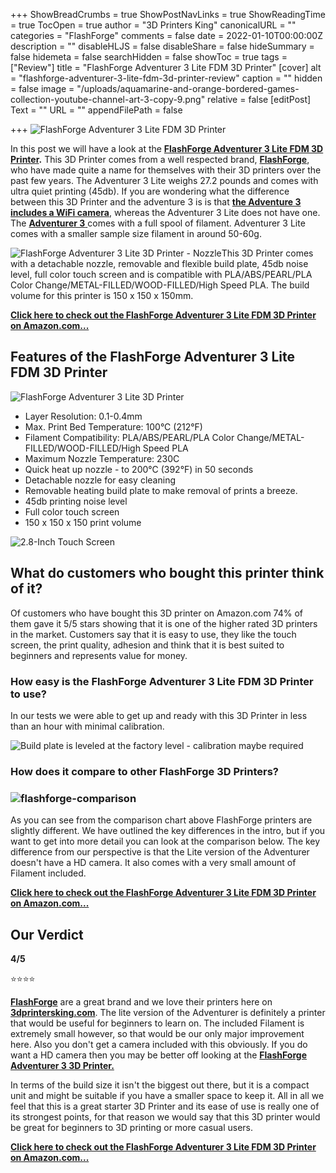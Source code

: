 +++
ShowBreadCrumbs = true
ShowPostNavLinks = true
ShowReadingTime = true
TocOpen = true
author = "3D Printers King"
canonicalURL = ""
categories = "FlashForge"
comments = false
date = 2022-01-10T00:00:00Z
description = ""
disableHLJS = false
disableShare = false
hideSummary = false
hidemeta = false
searchHidden = false
showToc = true
tags = ["Review"]
title = "FlashForge Adventurer 3 Lite FDM 3D Printer"
[cover]
alt = "flashforge-adventurer-3-lite-fdm-3d-printer-review"
caption = ""
hidden = false
image = "/uploads/aquamarine-and-orange-bordered-games-collection-youtube-channel-art-3-copy-9.png"
relative = false
[editPost]
Text = ""
URL = ""
appendFilePath = false

+++
![FlashForge Adventurer 3 Lite FDM 3D Printer](https://images-na.ssl-images-amazon.com/images/I/51kWqP8ROvL._AC_UL604_SR604,400_.jpg "FlashForge Adventurer 3 Lite FDM 3D Printer")

In this post we will have a look at the [**FlashForge Adventurer 3 Lite FDM 3D Printer**](https://www.amazon.com/FlashForge-Adventurer-Lite-FDM-Printer/dp/B07TYRGWSQ?keywords=flashforge%2Badventurer%2B3%2Blite%2Bfdm%2B3d%2Bprinter&qid=1641847684&sprefix=flashforge%2Badventurer%2B3%2Blite%2Caps%2C152&sr=8-1-spons&spLa=ZW5jcnlwdGVkUXVhbGlmaWVyPUEyMUdQMzk2MFRZM082JmVuY3J5cHRlZElkPUEwMzc1ODE0MTJPWjdZUjM3SDY3RyZlbmNyeXB0ZWRBZElkPUEwNjM1ODE2OVk0SlFOR0JZTk1DJndpZGdldE5hbWU9c3BfYXRmJmFjdGlvbj1jbGlja1JlZGlyZWN0JmRvTm90TG9nQ2xpY2s9dHJ1ZQ&th=1&linkCode=ll1&tag=crosguy-20&linkId=63efd2b3d587b8ede449a39ed3ac7617&language=en_US&ref_=as_li_ss_tl)**.**  This 3D Printer comes from a well respected brand, [**FlashForge**](/category/flashforge), who have made quite a name for themselves with their 3D printers over the past few years.  The Adventurer 3 Lite weighs 27.2 pounds and comes with ultra quiet printing (45db).  If you are wondering what the difference between this 3D Printer and the adventure 3 is is that [**the Adventure 3 includes a WiFi camera**](https/posts/flashforge-adventurer-3-3d-printer/), whereas the Adventurer 3 Lite does not have one. The [**Adventurer 3** ](https/posts/flashforge-adventurer-3-3d-printer/)comes with a full spool of filament. Adventurer 3 Lite comes with a smaller sample size filament in around 50-60g.

![FlashForge Adventurer 3 Lite 3D Printer - Nozzle](https://m.media-amazon.com/images/S/aplus-media/sc/d9ce509f-ecf1-4b29-ac4b-93a818b1fd22.__CR0,0,600,600_PT0_SX300_V1___.jpg)This 3D Printer comes with a detachable nozzle, removable and flexible build plate, 45db noise level, full color touch screen and is compatible with PLA/ABS/PEARL/PLA Color Change/METAL-FILLED/WOOD-FILLED/High Speed PLA.  The build volume for this printer is 150 x 150 x 150mm.

[**Click here to check out the FlashForge Adventurer 3 Lite FDM 3D Printer on Amazon.com...**](https://www.amazon.com/FlashForge-Adventurer-Lite-FDM-Printer/dp/B07TYRGWSQ?keywords=flashforge%2Badventurer%2B3%2Blite%2Bfdm%2B3d%2Bprinter&qid=1641847684&sprefix=flashforge%2Badventurer%2B3%2Blite%2Caps%2C152&sr=8-1-spons&spLa=ZW5jcnlwdGVkUXVhbGlmaWVyPUEyMUdQMzk2MFRZM082JmVuY3J5cHRlZElkPUEwMzc1ODE0MTJPWjdZUjM3SDY3RyZlbmNyeXB0ZWRBZElkPUEwNjM1ODE2OVk0SlFOR0JZTk1DJndpZGdldE5hbWU9c3BfYXRmJmFjdGlvbj1jbGlja1JlZGlyZWN0JmRvTm90TG9nQ2xpY2s9dHJ1ZQ&th=1&linkCode=ll1&tag=crosguy-20&linkId=63efd2b3d587b8ede449a39ed3ac7617&language=en_US&ref_=as_li_ss_tl)

## Features of the FlashForge Adventurer 3 Lite FDM 3D Printer

![FlashForge Adventurer 3 Lite 3D Printer](https://m.media-amazon.com/images/S/aplus-media/sc/7e80f438-1d6e-439d-8ce9-bf3582807196.__CR0,0,1200,371_PT0_SX970_V1___.jpg)

* Layer Resolution: 0.1-0.4mm
* Max. Print Bed Temperature: 100°C (212°F)
* Filament Compatibility: PLA/ABS/PEARL/PLA Color Change/METAL-FILLED/WOOD-FILLED/High Speed PLA
* Maximum Nozzle Temperature: 230C
* Quick heat up nozzle - to 200°C (392°F) in 50 seconds
* Detachable nozzle for easy cleaning
* Removable heating build plate to make removal of prints a breeze.
* 45db printing noise level
* Full color touch screen
* 150 x 150 x 150 print volume

![2.8-Inch Touch Screen](https://m.media-amazon.com/images/S/aplus-media-library-service-media/1a909d86-cdba-43d7-abc4-1d46ea495ffa.__CR0,0,600,600_PT0_SX300_V1___.jpg)

## What do customers who bought this printer think of it?

Of customers who have bought this 3D printer on Amazon.com 74% of them gave it 5/5 stars showing that it is one of the higher rated 3D printers in the market.  Customers say that it is easy to use, they like the touch screen, the print quality, adhesion and think that it is best suited to beginners and represents value for money.

### How easy is the FlashForge Adventurer 3 Lite FDM 3D Printer to use?

In our tests we were able to get up and ready with this 3D Printer in less than an hour with minimal calibration.

![Build plate is leveled at the factory level - calibration maybe required](https://m.media-amazon.com/images/S/aplus-media-library-service-media/606fb83c-6ac8-46c5-95f8-58c16f478031.__CR0,0,800,800_PT0_SX300_V1___.jpg)

### How does it compare to other FlashForge 3D Printers?

### ![flashforge-comparison](/uploads/flashforge-comparison.png "flashforge-comparison")

As you can see from the comparison chart above FlashForge printers are slightly different.  We have outlined the key differences in the intro, but if you want to get into more detail you can look at the comparison below.  The key difference from our perspective is that the Lite version of the Adventurer doesn't have a HD camera.  It also comes with a very small amount of Filament included.

[**Click here to check out the FlashForge Adventurer 3 Lite FDM 3D Printer on Amazon.com...**](https://www.amazon.com/FlashForge-Adventurer-Lite-FDM-Printer/dp/B07TYRGWSQ?keywords=flashforge%2Badventurer%2B3%2Blite%2Bfdm%2B3d%2Bprinter&qid=1641847684&sprefix=flashforge%2Badventurer%2B3%2Blite%2Caps%2C152&sr=8-1-spons&spLa=ZW5jcnlwdGVkUXVhbGlmaWVyPUEyMUdQMzk2MFRZM082JmVuY3J5cHRlZElkPUEwMzc1ODE0MTJPWjdZUjM3SDY3RyZlbmNyeXB0ZWRBZElkPUEwNjM1ODE2OVk0SlFOR0JZTk1DJndpZGdldE5hbWU9c3BfYXRmJmFjdGlvbj1jbGlja1JlZGlyZWN0JmRvTm90TG9nQ2xpY2s9dHJ1ZQ&th=1&linkCode=ll1&tag=crosguy-20&linkId=63efd2b3d587b8ede449a39ed3ac7617&language=en_US&ref_=as_li_ss_tl)

## Our Verdict 

**4/5**

⭐⭐⭐⭐

[**FlashForge**](/category/flashforge) are a great brand and we love their printers here on [**3dprintersking.com**](https://3dprintersking.com).  The lite version of the Adventurer is definitely a printer that would be useful for beginners to learn on.  The included Filament is extremely small however, so that would be our only major improvement here.   Also you don't get a camera included with this obviously.  If you do want a HD camera then you may be better off looking at the [**FlashForge Adventurer 3 3D Printer.**](https/posts/flashforge-adventurer-3-3d-printer/)

In terms of the build size it isn't the biggest out there, but it is a compact unit and might be suitable if you have a smaller space to keep it.  All in all we feel that this is a great starter 3D Printer and its ease of use is really one of its strongest points, for that reason we would say that this 3D printer would be great for beginners to 3D printing or more casual users.

[**Click here to check out the FlashForge Adventurer 3 Lite FDM 3D Printer on Amazon.com...**](https://www.amazon.com/FlashForge-Adventurer-Lite-FDM-Printer/dp/B07TYRGWSQ?keywords=flashforge%2Badventurer%2B3%2Blite%2Bfdm%2B3d%2Bprinter&qid=1641847684&sprefix=flashforge%2Badventurer%2B3%2Blite%2Caps%2C152&sr=8-1-spons&spLa=ZW5jcnlwdGVkUXVhbGlmaWVyPUEyMUdQMzk2MFRZM082JmVuY3J5cHRlZElkPUEwMzc1ODE0MTJPWjdZUjM3SDY3RyZlbmNyeXB0ZWRBZElkPUEwNjM1ODE2OVk0SlFOR0JZTk1DJndpZGdldE5hbWU9c3BfYXRmJmFjdGlvbj1jbGlja1JlZGlyZWN0JmRvTm90TG9nQ2xpY2s9dHJ1ZQ&th=1&linkCode=ll1&tag=crosguy-20&linkId=63efd2b3d587b8ede449a39ed3ac7617&language=en_US&ref_=as_li_ss_tl)